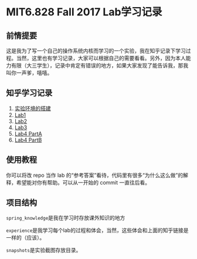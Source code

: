 # MIT6.828 Fall 2017 Lab学习记录

## 前情提要

这是我为了写一个自己的操作系统内核而学习的一个实验，我在知乎记录下学习过程。当然，这里也有学习记录，大家可以根据自己的需要看看。另外，因为本人能力有限（大三学生），记录中肯定有错误的地方，如果大家发现了能告诉我，那我叫你一声爹，嘻嘻。

## 知乎学习记录

1. [实验环境的搭建](https://zhuanlan.zhihu.com/p/161202840)
2. [Lab1](https://zhuanlan.zhihu.com/p/162992417)
3. [Lab2](https://zhuanlan.zhihu.com/p/165104094)
4. [Lab3](https://zhuanlan.zhihu.com/p/170162501)
5. [Lab4 PartA]()
6. [Lab4 PartB]()

## 使用教程

你可以将改 repo 当作 lab 的“参考答案”看待，代码里有很多“为什么这么做”的解释，希望能对你有帮助。可以从一开始的 commit 一直往后看。

## 项目结构

`spring_knowledge`是我在学习时存放课外知识的地方

`experience`是我学习每个lab的过程和体会，当然，这些体会和上面的知乎链接是一样的（应该）。

`snapshots`是实验截图存放目录。